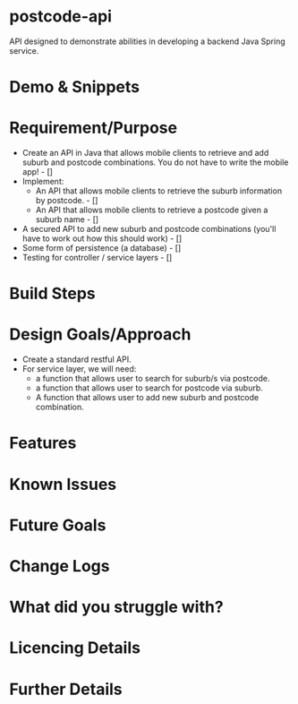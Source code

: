 # postcode-api

API designed to demonstrate abilities in developing a backend Java Spring service.

# Demo & Snippets

# Requirement/Purpose

- Create an API in Java that allows mobile clients to
  retrieve and add suburb and postcode combinations. You do not have to write the mobile app! - []
- Implement:
  - An API that allows mobile clients to retrieve the suburb information by postcode. - []
  - An API that allows mobile clients to retrieve a postcode given a suburb name - []
- A secured API to add new suburb and postcode combinations (you'll have to work out how this should work) - []
- Some form of persistence (a database) - []
- Testing for controller / service layers - []

# Build Steps

# Design Goals/Approach

- Create a standard restful API.
- For service layer, we will need:
  - a function that allows user to search for suburb/s via postcode.
  - a function that allows user to search for postcode via suburb.
  - A function that allows user to add new suburb and postcode combination.

# Features

# Known Issues

# Future Goals

# Change Logs

# What did you struggle with?

# Licencing Details

# Further Details
